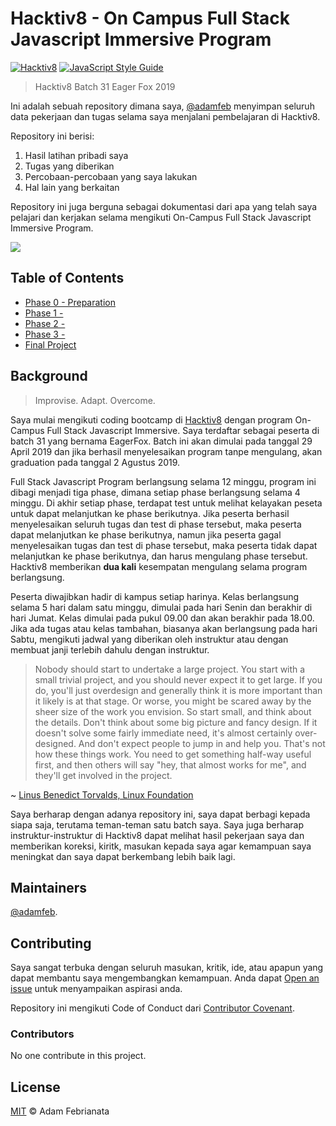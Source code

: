 # Hacktiv8 - On Campus Full Stack Javascript Immersive Program

[![Hacktiv8](https://img.shields.io/badge/coding%20bootcamp-hacktiv8-orange.svg?style=flat-square&logo=javascript)](https://github.com/adamfeb) [![JavaScript Style Guide](https://img.shields.io/badge/code_style-standard-yellow.svg?style=flat-square&logo=node.js)](https://standardjs.com)

> Hacktiv8 Batch 31 Eager Fox 2019

Ini adalah sebuah repository dimana saya, [@adamfeb](https://github.com/adamfeb) menyimpan seluruh data pekerjaan dan tugas selama saya menjalani pembelajaran di Hacktiv8.

Repository ini berisi:

1. Hasil latihan pribadi saya
2. Tugas yang diberikan
3. Percobaan-percobaan yang saya lakukan
4. Hal lain yang berkaitan

Repository ini juga berguna sebagai dokumentasi dari apa yang telah saya pelajari dan kerjakan selama mengikuti On-Campus Full Stack Javascript Immersive Program.

<a href="https://hacktiv8.com/"><img src="https://hacktiv8.com/img/logo-hacktiv8_bordered.png"></a>


## Table of Contents

- [Phase 0 - Preparation](https://adamfeb.github.io/hacktiv8/phase0)
- [Phase 1 - ](https://adamfeb.github.io/hacktiv8/phase1)
- [Phase 2 - ](https://adamfeb.github.io/hacktiv8/phase2)
- [Phase 3 - ](https://adamfeb.github.io/hacktiv8/phase3)
- [Final Project](https://adamfeb.github.io/hacktiv8/finalproject)


## Background

> Improvise. Adapt. Overcome.

Saya mulai mengikuti coding bootcamp di [Hacktiv8](https://hacktiv8.com) dengan program On-Campus Full Stack Javascript Immersive. Saya terdaftar sebagai peserta di batch 31 yang bernama EagerFox. Batch ini akan dimulai pada tanggal 29 April 2019 dan jika berhasil menyelesaikan program tanpe mengulang, akan graduation pada tanggal 2 Agustus 2019.

Full Stack Javascript Program berlangsung selama 12 minggu, program ini dibagi menjadi tiga phase, dimana setiap phase berlangsung selama 4 minggu. Di akhir setiap phase, terdapat test untuk melihat kelayakan peseta untuk dapat melanjutkan ke phase berikutnya. Jika peserta berhasil menyelesaikan seluruh tugas dan test di phase tersebut, maka peserta dapat melanjutkan ke phase berikutnya, namun jika peserta gagal menyelesaikan tugas dan test di phase tersebut, maka peserta tidak dapat melanjutkan ke phase berikutnya, dan harus mengulang phase tersebut. Hacktiv8 memberikan **dua kali** kesempatan mengulang selama program berlangsung. 

Peserta diwajibkan hadir di kampus setiap harinya. Kelas berlangsung selama 5 hari dalam satu minggu, dimulai pada hari Senin dan berakhir di hari Jumat. Kelas dimulai pada pukul 09.00 dan akan berakhir pada 18.00. Jika ada tugas atau kelas tambahan, biasanya akan berlangsung pada hari Sabtu, mengikuti jadwal yang diberikan oleh instruktur atau dengan membuat janji terlebih dahulu dengan instruktur.

> Nobody should start to undertake a large project. You start with a small trivial project, and you should never expect it to get large. If you do, you'll just overdesign and generally think it is more important than it likely is at that stage. Or worse, you might be scared away by the sheer size of the work you envision. So start small, and think about the details. Don't think about some big picture and fancy design. If it doesn't solve some fairly immediate need, it's almost certainly over-designed. And don't expect people to jump in and help you. That's not how these things work. You need to get something half-way useful first, and then others will say "hey, that almost works for me", and they'll get involved in the project.

~ [Linus Benedict Torvalds, Linux Foundation](http://web.archive.org/web/20050404020308/http://www.linuxtimes.net/modules.php?name=News&file=article&sid=145)

Saya berharap dengan adanya repository ini, saya dapat berbagi kepada siapa saja, terutama teman-teman satu batch saya. Saya juga berharap instruktur-instruktur di Hacktiv8 dapat melihat hasil pekerjaan saya dan memberikan koreksi, kiritk, masukan kepada saya agar kemampuan saya meningkat dan saya dapat berkembang lebih baik lagi.


## Maintainers

[@adamfeb](https://github.com/adamfeb). 


## Contributing

Saya sangat terbuka dengan seluruh masukan, kritik, ide, atau apapun yang dapat membantu saya mengembangkan kemampuan. Anda dapat [Open an issue](https://github.com/adamfeb/hacktiv8/issues/new) untuk menyampaikan aspirasi anda.

Repository ini mengikuti Code of Conduct dari [Contributor Covenant](http://contributor-covenant.org/version/1/3/0/).

### Contributors

No one contribute in this project.


## License

[MIT](LICENSE) © Adam Febrianata
